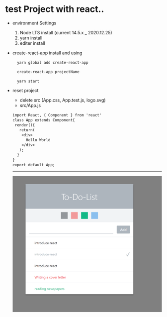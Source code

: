 # test Project with react..

* environment Settings
   1. Node LTS install (current 14.5.x _ 2020.12.25)
   2. yarn install
   3. editer install


* create-react-app install and using

    ```
      yarn global add create-react-app
    ```
    ```
      create-react-app projectName
    ```
    ```
      yarn start
    ```

* reset project 
   * delete src (App.css, App.test.js, logo.svg)
   * src/App.js
   ```
   import React, { Component } from 'react'
   class App extends Component{
    render(){
      return(
       <div>
         Hello World
       </div>
      );
     }
   }
   export default App;
   ```

   ---------------------------------------------------------------------

   ![](/public/todo_img.png)

   
  